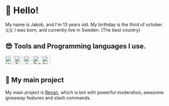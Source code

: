 # 👋 Hello!

My name is Jakob, and I'm 13 years old. My birthday is the third of october.
🇸🇪 I was born, and currently live in Sweden. (The best country)

## 😎 Tools and Programming languages I use.

<div>
<img align="left" alt="Visual Studio Code Insider" width="26px" src="https://upload.wikimedia.org/wikipedia/commons/thumb/4/4b/Visual_Studio_Code_Insiders_1.36_icon.svg/1200px-Visual_Studio_Code_Insiders_1.36_icon.svg.png" /
<img align="left" alt="Discord.js" width="26px" src="https://i.imgur.com/SI1DZf3.png" />
  <img align="left" alt="Typescript" width="26px" src="https://upload.wikimedia.org/wikipedia/commons/thumb/4/4c/Typescript_logo_2020.svg/1200px-Typescript_logo_2020.svg.png" />
<img align="left" alt="Javascript" width="26px" src="https://i.imgur.com/3u1wzwE.png"/> 
<img align="left" alt="Python" width="26px" src="https://i.imgur.com/ml09ccU.png"/>
<img align="left" alt="Node.js" width="26px" src="https://i.imgur.com/tYLFZBh.png"/> <br><br>
</div>

## 🎈 My main project
My main project is [Revan](http://dsc.gg/revan), which is bot with powerful moderation, awesome giveaway features and slash commands.
